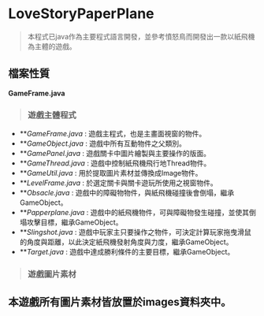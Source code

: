 # LoveStoryPaperPlane
>本程式已java作為主要程式語言開發，並參考憤怒鳥而開發出一款以紙飛機為主體的遊戲。

## 檔案性質
**GameFrame.java**
> ### 遊戲主體程式 

- ***GameFrame.java* : 遊戲主程式，也是主畫面視窗的物件。
- ***GameObject.java* : 遊戲中所有互動物件之父類別。
- ***GamePanel.java* : 遊戲關卡中圖片繪製與主要操作的版面。
- ***GameThread.java* : 遊戲中控制紙飛機飛行地Thread物件。
- ***GameUtil.java* : 用於提取圖片素材並傳換成Image物件。
- ***LevelFrame.java* : 於選定關卡與關卡遊玩所使用之視窗物件。
- ***Obsacle.java* : 遊戲中的障礙物物件，與紙飛機碰撞後會倒塌，繼承GameObject。
- ***Papperplane.java* : 遊戲中的紙飛機物件，可與障礙物發生碰撞，並使其倒塌攻擊目標，繼承GameObject。
- ***Slingshot.java* : 遊戲中玩家主只要操作之物件，可決定計算玩家拖曳滑鼠的角度與距離，以此決定紙飛機發射角度與力度，繼承GameObject。
- ***Target.java* : 遊戲中達成勝利條件的主要目標，繼承GameObject。

> ### 遊戲圖片素材
本遊戲所有圖片素材皆放置於images資料夾中。
- 
